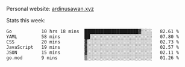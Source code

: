 Personal website: [ardinusawan.xyz](https://ardinusawan.xyz)

Stats this week:
<!--START_SECTION:waka-->

```text
Go           10 hrs 18 mins  ████████████████████▓░░░░   82.61 %
YAML         58 mins         ██░░░░░░░░░░░░░░░░░░░░░░░   07.80 %
CSS          20 mins         ▓░░░░░░░░░░░░░░░░░░░░░░░░   02.73 %
JavaScript   19 mins         ▓░░░░░░░░░░░░░░░░░░░░░░░░   02.57 %
JSON         15 mins         ▓░░░░░░░░░░░░░░░░░░░░░░░░   02.11 %
go.mod       9 mins          ▒░░░░░░░░░░░░░░░░░░░░░░░░   01.26 %
```

<!--END_SECTION:waka-->
